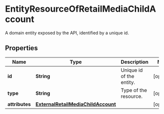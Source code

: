 

# EntityResourceOfRetailMediaChildAccount

A domain entity exposed by the API, identified by a unique id.

## Properties

| Name | Type | Description | Notes |
|------------ | ------------- | ------------- | -------------|
|**id** | **String** | Unique id of the entity. |  [optional] |
|**type** | **String** | Type of the resource. |  [optional] |
|**attributes** | [**ExternalRetailMediaChildAccount**](ExternalRetailMediaChildAccount.md) |  |  [optional] |



